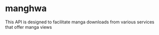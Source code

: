 # manghwa
This API is designed to facilitate manga downloads from various services that offer manga views
